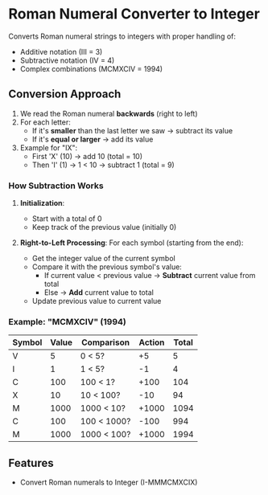 # Roman Numeral Converter to Integer

Converts Roman numeral strings to integers with proper handling of:

- Additive notation (III = 3)
- Subtractive notation (IV = 4)
- Complex combinations (MCMXCIV = 1994)

## Conversion Approach

1. We read the Roman numeral **backwards** (right to left)
2. For each letter:
   - If it's **smaller** than the last letter we saw → subtract its value
   - If it's **equal or larger** → add its value
3. Example for "IX":
   - First 'X' (10) → add 10 (total = 10)
   - Then 'I' (1) → 1 < 10 → subtract 1 (total = 9)

### How Subtraction Works

1. **Initialization**:

   - Start with a total of 0
   - Keep track of the previous value (initially 0)

2. **Right-to-Left Processing**:
   For each symbol (starting from the end):
   - Get the integer value of the current symbol
   - Compare it with the previous symbol's value:
     - If current value < previous value → **Subtract** current value from total
     - Else → **Add** current value to total
   - Update previous value to current value

### Example: "MCMXCIV" (1994)

| Symbol | Value | Comparison  | Action | Total |
| ------ | ----- | ----------- | ------ | ----- |
| V      | 5     | 0 < 5?      | +5     | 5     |
| I      | 1     | 1 < 5?      | -1     | 4     |
| C      | 100   | 100 < 1?    | +100   | 104   |
| X      | 10    | 10 < 100?   | -10    | 94    |
| M      | 1000  | 1000 < 10?  | +1000  | 1094  |
| C      | 100   | 100 < 1000? | -100   | 994   |
| M      | 1000  | 1000 < 100? | +1000  | 1994  |

## Features

- Convert Roman numerals to Integer (I-MMMCMXCIX)
